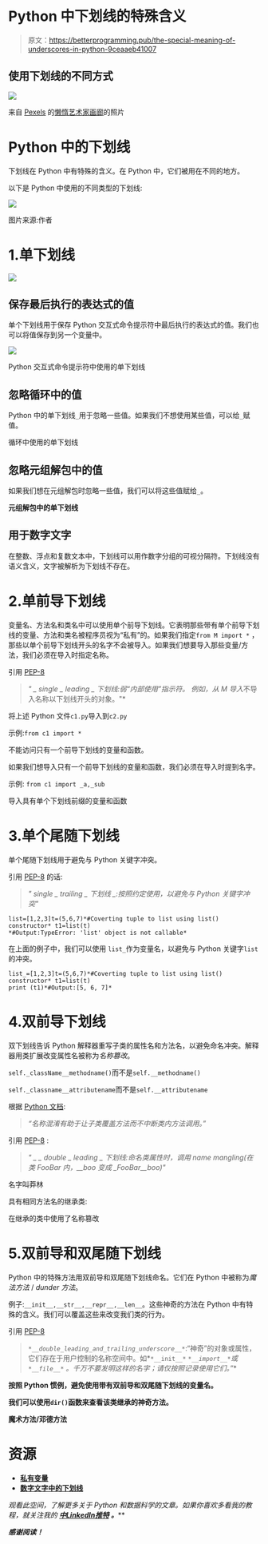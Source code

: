 # Python 中下划线的特殊含义

> 原文：<https://betterprogramming.pub/the-special-meaning-of-underscores-in-python-9ceaaeb41007>

## 使用下划线的不同方式

![](img/f87ea4953f7d909239dfeea9aade6a10.png)

来自 [Pexels](https://www.pexels.com/photo/aerial-photography-of-blue-car-on-road-1552224/?utm_content=attributionCopyText&utm_medium=referral&utm_source=pexels) 的[懒惰艺术家画廊](https://www.pexels.com/@thelazyartist?utm_content=attributionCopyText&utm_medium=referral&utm_source=pexels)的照片

# Python 中的下划线

下划线在 Python 中有特殊的含义。在 Python 中，它们被用在不同的地方。

以下是 Python 中使用的不同类型的下划线:

![](img/ce1d5fac67c19ccffa2d8fa151931f4b.png)

图片来源:作者

# 1.单下划线

![](img/2fcfb5f4649c56473ca7a5f6bfaab3f9.png)

## 保存最后执行的表达式的值

单个下划线用于保存 Python 交互式命令提示符中最后执行的表达式的值。我们也可以将值保存到另一个变量中。

![](img/f69ade0bb492827a300fbbf7230b768e.png)

Python 交互式命令提示符中使用的单下划线

## 忽略循环中的值

Python 中的单下划线`_`用于忽略一些值。如果我们不想使用某些值，可以给`_`赋值。

循环中使用的单下划线

## 忽略元组解包中的值

如果我们想在元组解包时忽略一些值，我们可以将这些值赋给`_`。

**元组解包中的单下划线**

## 用于数字文字

在整数、浮点和复数文本中，下划线可以用作数字分组的可视分隔符。下划线没有语义含义，文字被解析为下划线不存在。

# 2.单前导下划线

变量名、方法名和类名中可以使用单个前导下划线。它表明那些带有单个前导下划线的变量、方法和类名被程序员视为“私有”的。如果我们指定`from M import *` ，那些以单个前导下划线开头的名字不会被导入。如果我们想要导入那些变量/方法，我们必须在导入时指定名称。

引用 [PEP-8](https://www.python.org/dev/peps/pep-0008/#descriptive-naming-styles)

> *" _ single _ leading _ 下划线:弱“内部使用”指示符。
> 例如，从 M 导入*不导入名称以下划线开头的对象。"*

将上述 Python 文件`c1.py`导入到`c2.py`

示例:`from c1 import *`

不能访问只有一个前导下划线的变量和函数。

如果我们想导入只有一个前导下划线的变量和函数，我们必须在导入时提到名字。

示例: `from c1 import _a,_sub`

导入具有单个下划线前缀的变量和函数

# 3.单个尾随下划线

单个尾随下划线用于避免与 Python 关键字冲突。

引用 [PEP-8](https://www.python.org/dev/peps/pep-0008/#descriptive-naming-styles) 的话:

> *" single _ trailing _ 下划线 _:按照约定使用，以避免与 Python 关键字冲突"*

```
list=[1,2,3]t=(5,6,7)*#Coverting tuple to list using list() constructor* t1=list(t)
*#Output:TypeError: 'list' object is not callable*
```

在上面的例子中，我们可以使用 `list_`作为变量名，以避免与 Python 关键字`list`的冲突。

```
list_=[1,2,3]t=(5,6,7)*#Coverting tuple to list using list() constructor* t1=list(t)
print (t1)*#Output:[5, 6, 7]*
```

# 4.双前导下划线

双下划线告诉 Python 解释器重写子类的属性名和方法名，以避免命名冲突。解释器用类扩展改变属性名被称为*名称篡改*。

`self._className__methodname()`而不是`self.__methodname()`

`self._classname__attributename`而不是`self.__attributename`

根据 [Python 文档](https://docs.python.org/3.8/tutorial/classes.html#private-variables):

> *“名称混淆有助于让子类覆盖方法而不中断类内方法调用。”*

引用 [PEP-8](https://www.python.org/dev/peps/pep-0008/#descriptive-naming-styles) :

> *" _ _ double _ leading _ 下划线:命名类属性时，调用 name mangling(在类 FooBar 内，__boo 变成 _FooBar__boo)"*

名字叫莽林

具有相同方法名的继承类:

在继承的类中使用了名称篡改

# 5.双前导和双尾随下划线

Python 中的特殊方法用双前导和双尾随下划线命名。它们在 Python 中被称为*魔法方法* / *dunder 方法*。

例子:`__init__,__str__,__repr__,__len__`。这些神奇的方法在 Python 中有特殊的含义。我们可以覆盖这些来改变我们类的行为。

引用 [PEP-8](https://www.python.org/dev/peps/pep-0008/#descriptive-naming-styles)

> *`*__double_leading_and_trailing_underscore__*`*:“神奇”的对象或属性，它们存在于用户控制的名称空间中。如*`*__init__*` *`*__import__*`*或* `*__file__*` *。千万不要发明这样的名字；请仅按照记录使用它们。”***

**按照 Python 惯例，避免使用带有双前导和双尾随下划线的变量名。**

**我们可以使用`dir()`函数来查看该类继承的神奇方法。**

**魔术方法/邓德方法**

# **资源**

*   **[私有变量](https://docs.python.org/3.8/tutorial/classes.html#private-variables)**
*   **[数字文字中的下划线](https://www.python.org/dev/peps/pep-0515/)**

***观看此空间，了解更多关于 Python 和数据科学的文章。如果你喜欢多看我的教程，就关注我的* [***中***](https://medium.com/@IndhumathyChelliah)[***LinkedIn***](https://www.linkedin.com/in/indhumathy-chelliah/)*[***推特***](https://twitter.com/IndhuChelliah) ***。******

***感谢阅读！***